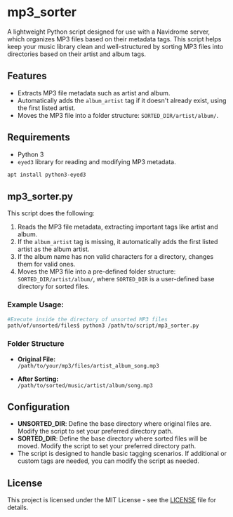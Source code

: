 # mp3_sorter

A lightweight Python script designed for use with a Navidrome server, which organizes MP3 files based on their metadata tags. This script helps keep your music library clean and well-structured by sorting MP3 files into directories based on their artist and album tags.

## Features

- Extracts MP3 file metadata such as artist and album.
- Automatically adds the `album_artist` tag if it doesn't already exist, using the first listed artist.
- Moves the MP3 file into a folder structure: `SORTED_DIR/artist/album/`.

## Requirements

- Python 3
- `eyed3` library for reading and modifying MP3 metadata.
  
```bash
apt install python3-eyed3
```

## mp3_sorter.py

This script does the following:

1. Reads the MP3 file metadata, extracting important tags like artist and album.
2. If the `album_artist` tag is missing, it automatically adds the first listed artist as the album artist.
3. If the album name has non valid characters for a directory, changes them for valid ones.
4. Moves the MP3 file into a pre-defined folder structure: `SORTED_DIR/artist/album/`, where `SORTED_DIR` is a user-defined base directory for sorted files.
   
### Example Usage:

```bash
#Execute inside the directory of unsorted MP3 files
path/of/unsorted/files$ python3 /path/to/script/mp3_sorter.py
```

### Folder Structure

- **Original File:**  
  `/path/to/your/mp3/files/artist_album_song.mp3`
  
- **After Sorting:**  
  `/path/to/sorted/music/artist/album/song.mp3`

## Configuration

- **UNSORTED_DIR**: Define the base directory where original files are. Modify the script to set your preferred directory path.
- **SORTED_DIR**: Define the base directory where sorted files will be moved. Modify the script to set your preferred directory path.
- The script is designed to handle basic tagging scenarios. If additional or custom tags are needed, you can modify the script as needed.

## License

This project is licensed under the MIT License - see the [LICENSE](LICENSE) file for details.
